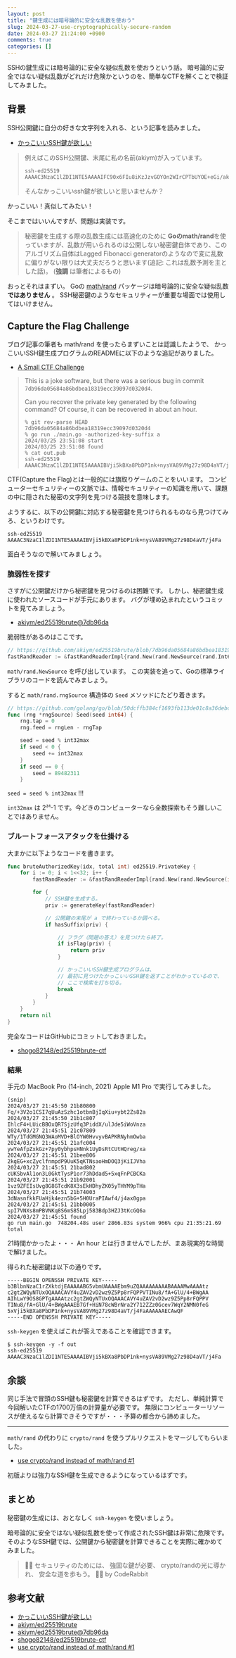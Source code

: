 ```yaml
---
layout: post
title: "鍵生成には暗号論的に安全な乱数を使おう"
slug: 2024-03-27-use-cryptographically-secure-random
date: 2024-03-27 21:24:00 +0900
comments: true
categories: []
---
```


SSHの鍵生成には暗号論的に安全な疑似乱数を使おうという話。
暗号論的に安全ではない疑似乱数がどれだけ危険かというのを、簡単なCTFを解くことで検証してみました。

## 背景

SSH公開鍵に自分の好きな文字列を入れる、という記事を読みました。

- [かっこいいSSH鍵が欲しい](https://blog.akiym.com/entry/2024/03/24/210524)

> 例えばこのSSH公開鍵、末尾に私の名前(akiym)が入っています。
>
> ```
> ssh-ed25519 AAAAC3NzaC1lZDI1NTE5AAAAIFC90x6FIu8iKzJzvGOYOn2WIrCPTbUYOE+eGi/akiym
> ```
>
> そんなかっこいいssh鍵が欲しいと思いませんか？

かっこいい！真似してみたい！

そこまではいいんですが、問題は実装です。

> 秘密鍵を生成する際の乱数生成には高速化のために **Goのmath/rand**を使っていますが、乱数が用いられるのは公開しない秘密鍵自体であり、このアルゴリズム自体はLagged Fibonacci generatorのようなので変に乱数に偏りがない限りは大丈夫だろうと思います(追記: これは乱数予測を主とした話)。
> (**強調** は筆者によるもの)

おっとそれはまずい。
Goの [math/rand](https://pkg.go.dev/math/rand) パッケージは暗号論的に安全な疑似乱数 **ではありません** 。
SSH秘密鍵のようなセキュリティーが重要な場面では使用してはいけません。

## Capture the Flag Challenge

ブログ記事の筆者も math/rand を使ったらまずいことは認識したようで、
かっこいいSSH鍵生成プログラムのREADMEに以下のような追記がありました。

- [A Small CTF Challenge](https://github.com/akiym/ed25519brute?tab=readme-ov-file#a-small-ctf-challenge)

> This is a joke software, but there was a serious bug in commit `7db96da05684a86bdbea18319ecc39097d0320d4`.
>
> Can you recover the private key generated by the following command? Of course, it can be recovered in about an hour.
>
> ```plain
> % git rev-parse HEAD
> 7db96da05684a86bdbea18319ecc39097d0320d4
> % go run ./main.go -authorized-key-suffix a
> 2024/03/25 23:51:08 start
> 2024/03/25 23:51:08 found
> % cat out.pub
> ssh-ed25519 AAAAC3NzaC1lZDI1NTE5AAAAIBVji5kBXa8PbDP1nk+nysVA89VMg27z98D4aVT/j4Fa
> ```

CTF(Capture the Flag)とは一般的には旗取りゲームのことをいいます。
コンピューターセキュリティーの文脈では、情報セキュリティーの知識を用いて、課題の中に隠された秘密の文字列を見つける競技を意味します。

ようするに、以下の公開鍵に対応する秘密鍵を見つけられるものなら見つけてみろ、というわけです。

```plain
ssh-ed25519 AAAAC3NzaC1lZDI1NTE5AAAAIBVji5kBXa8PbDP1nk+nysVA89VMg27z98D4aVT/j4Fa
```

面白そうなので解いてみましょう。

### 脆弱性を探す

さすがに公開鍵だけから秘密鍵を見つけるのは困難です。
しかし、秘密鍵生成に使われたソースコードが手元にあります。
バグが埋め込まれたというコミットを見てみましょう。

- [akiym/ed25519brute@7db96da](https://github.com/akiym/ed25519brute/commit/7db96da05684a86bdbea18319ecc39097d0320d4)

脆弱性があるのはここです。

```go
// https://github.com/akiym/ed25519brute/blob/7db96da05684a86bdbea18319ecc39097d0320d4/main.go#L52
fastRandReader := &fastRandReaderImpl{rand.New(rand.NewSource(rand.Int63()))}
```

`math/rand.NewSource` を呼び出しています。
この実装を追って、Goの標準ライブラリのコードを読んでみましょう。

すると `math/rand.rngSource` 構造体の `Seed` メソッドにたどり着きます。

```go
// https://github.com/golang/go/blob/50dcffb384cf1693fb113de01c8a36debc6086d1/src/math/rand/rng.go#L203-L214
func (rng *rngSource) Seed(seed int64) {
	rng.tap = 0
	rng.feed = rngLen - rngTap

	seed = seed % int32max
	if seed < 0 {
		seed += int32max
	}
	if seed == 0 {
		seed = 89482311
	}
```

`seed = seed % int32max` !!!

`int32max` は 2³¹-1 です。今どきのコンピューターなら全数探索もそう難しいことではありません。

### ブルートフォースアタックを仕掛ける

大まかに以下ようなコードを書きます。

```go
func bruteAuthorizedKey(idx, total int) ed25519.PrivateKey {
    for i := 0; i < 1<<32; i++ {
        fastRandReader := &fastRandReaderImpl{rand.New(rand.NewSource(int64(i)))}

        for {
            // SSH鍵を生成する。
            priv := generateKey(fastRandReader)

            // 公開鍵の末尾が a で終わっているか調べる。
            if hasSuffix(priv) {

                // フラグ（問題の答え）を見つけたら終了。
                if isFlag(priv) {
                    return priv
                }

                // かっこいいSSH鍵生成プログラムは、
                // 最初に見つけたかっこいいSSH鍵を返すことがわかっているので、
                // ここで検索を打ち切る。
                break
            }
        }
    }
    return nil
}
```

完全なコードはGitHubにコミットしておきました。

- [shogo82148/ed25519brute-ctf](https://github.com/shogo82148/ed25519brute-ctf)

### 結果

手元の MacBook Pro (14-inch, 2021) Apple M1 Pro で実行してみました。

```plain
(snip)
2024/03/27 21:45:50 21b80800 Fq/+3V2o1CSI7qUuAzSzhc1otbnBjIqXiu+ybt2Zs82a
2024/03/27 21:45:50 21b1c807 IhlcF4+LUicBBOxQR7SjzUfq3PiddX/ulJde5iWoVnza
2024/03/27 21:45:51 21c07809 WTy/1TdGMGNQ3WAoMVD+BlOYW0HvvyvBAPKRNyhmOwba
2024/03/27 21:45:51 21afc004 ywYeAfpZxkGz+7py0ybhpsHNnk1UyDsRtCUtHQreg/xa
2024/03/27 21:45:51 21bee806 2kgEG+xcZyclfnmpdP9UuK5qKTNsaoHmDOQ3jKiIJVha
2024/03/27 21:45:51 21bad802 cUKSbvAl1on3L0GktTysP1or73hDdad5+5xqFnPCBCKa
2024/03/27 21:45:51 21b92001 1vz9ZFEIsUvg8G8GTcdK8X3sEkHDhyZK05yTHYM9pTHa
2024/03/27 21:45:51 21b74003 3dNasnfkkFUaHjk4ezn5bG+5H0UraPIAwf4/j4ax0gpa
2024/03/27 21:45:51 21bb0005 spI7VNXs8mPBVNKq8S6mS85Lpj583Bdp3HZJ3tKcGQ6a
2024/03/27 21:45:51 found
go run main.go  748204.48s user 2866.83s system 966% cpu 21:35:21.69 total
```

21時間かかったよ・・・
An hour とは行きませんでしたが、まあ現実的な時間で解けました。

得られた秘密鍵は以下の通りです。

```plain
-----BEGIN OPENSSH PRIVATE KEY-----
b3BlbnNzaC1rZXktdjEAAAAABG5vbmUAAAAEbm9uZQAAAAAAAAABAAAAMwAAAAtz
c2gtZWQyNTUxOQAAACAVY4uZAV2vD2wz9Z5Pp8rFQPPVTINu8/fA+GlU/4+BWgAA
AIhLwY9OS8GPTgAAAAtzc2gtZWQyNTUxOQAAACAVY4uZAV2vD2wz9Z5Pp8rFQPPV
TINu8/fA+GlU/4+BWgAAAEB7Gf+HiN78cWBrNra2Y712ZZz0Gcev7WqY2NMN0feG
5xVji5kBXa8PbDP1nk+nysVA89VMg27z98D4aVT/j4FaAAAAAAECAwQF
-----END OPENSSH PRIVATE KEY-----
```

`ssh-keygen` を使えばこれが答えであることを確認できます。

```
$ ssh-keygen -y -f out
ssh-ed25519 AAAAC3NzaC1lZDI1NTE5AAAAIBVji5kBXa8PbDP1nk+nysVA89VMg27z98D4aVT/j4Fa
```

## 余談

同じ手法で冒頭のSSH鍵も秘密鍵を計算できるはずです。
ただし、単純計算で今回解いたCTFの1700万倍の計算量が必要です。
無限にコンピューターリソースが使えるなら計算できそうですが・・・予算の都合から諦めました。

---

`math/rand` の代わりに `crypto/rand` を使うプルリクエストをマージしてもらいました。

- [use crypto/rand instead of math/rand #1](https://github.com/akiym/ed25519brute/pull/1)

初版よりは強力なSSH鍵を生成できるようになっているはずです。

## まとめ

秘密鍵の生成には、おとなしく `ssh-keygen` を使いましょう。

暗号論的に安全ではない疑似乱数を使って作成されたSSH鍵は非常に危険です。
そのようなSSH鍵では、公開鍵から秘密鍵を計算できることを実際に確かめてみました。

> 🐰✨ 
> セキュリティのためには、 
> 強固な鍵が必要、 
> crypto/randの光に導かれ、 
> 安全な道を歩もう。 
> 🌟🔑 
> by CodeRabbit

## 参考文献

- [かっこいいSSH鍵が欲しい](https://blog.akiym.com/entry/2024/03/24/210524)
- [akiym/ed25519brute](https://github.com/akiym/ed25519brute)
- [akiym/ed25519brute@7db96da](https://github.com/akiym/ed25519brute/commit/7db96da05684a86bdbea18319ecc39097d0320d4)
- [shogo82148/ed25519brute-ctf](https://github.com/shogo82148/ed25519brute-ctf)
- [use crypto/rand instead of math/rand #1](https://github.com/akiym/ed25519brute/pull/1)
